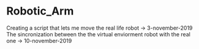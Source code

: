 # Robotic_Arm

Creating a script that lets me move the real life robot -> 3-november-2019
The sincronization between the the virtual enviorment robot with the real one -> 10-november-2019
